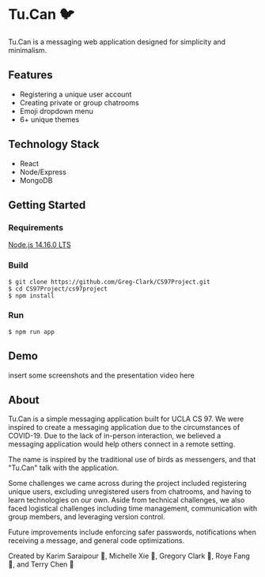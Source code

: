 # Tu.Can 🐦
Tu.Can is a messaging web application designed for simplicity and minimalism.

## Features
* Registering a unique user account
* Creating private or group chatrooms
* Emoji dropdown menu
* 6+ unique themes</br>

## Technology Stack
* React 
* Node/Express
* MongoDB

## Getting Started

### Requirements

[Node.js 14.16.0 LTS](https://nodejs.org/en/)

### Build
```
$ git clone https://github.com/Greg-Clark/CS97Project.git
$ cd CS97Project/cs97project
$ npm install
```

### Run
```
$ npm run app
```

## Demo
insert some screenshots and the presentation video here

## About
Tu.Can is a simple messaging application built for UCLA CS 97. We were inspired to create a messaging application due to the circumstances of COVID-19. Due to the lack of in-person interaction, we believed a messaging application would help others connect in a remote setting.<br/>

The name is inspired by the traditional use of birds as messengers, and that "Tu.Can" talk with the application.<br/>

Some challenges we came across during the project included registering unique users, excluding unregistered users from chatrooms, and having to learn technologies on our own. Aside from technical challenges, we also faced logistical challenges including time management, communication with group members, and leveraging version control.</br>

Future improvements include enforcing safer passwords, notifications when receiving a message, and general code optimizations.<br/>

Created by Karim Saraipour 🌯, Michelle Xie 🐐, Gregory Clark 🍎, Roye Fang 🥛, and Terry Chen 🍳
